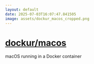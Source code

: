 ```yaml
---
layout: default
date: 2025-07-03T16:07:47.841505
image: assets/dockur_macos_cropped.png
---
```


# [dockur/macos](https://github.com/dockur/macos)

macOS running in a Docker container
